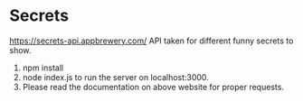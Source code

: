 # Secrets

https://secrets-api.appbrewery.com/ API taken for different funny secrets to show.
1. npm install
2. node index.js to run the server on localhost:3000.
3. Please read the documentation on above website for proper requests.
